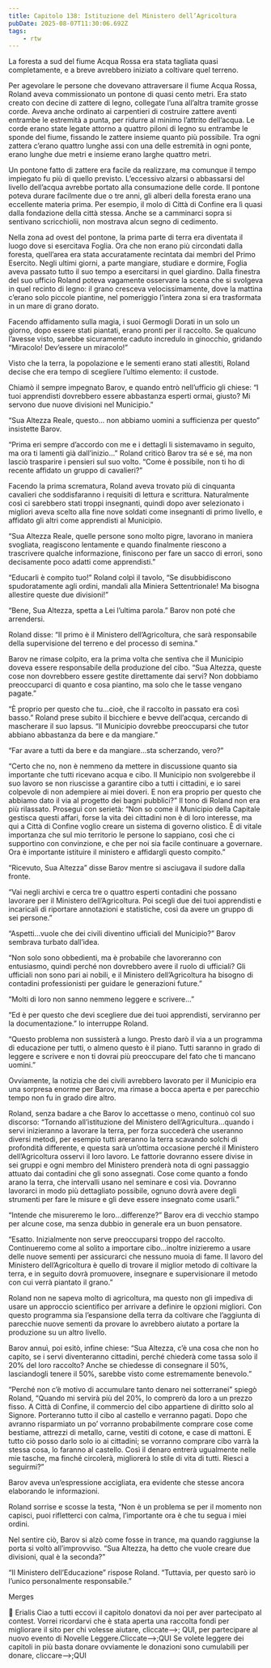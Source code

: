 ```yaml
---
title: Capitolo 138: Istituzione del Ministero dell’Agricoltura
pubDate: 2025-08-07T11:30:06.692Z
tags:
    - rtw
---
```







La foresta a sud del fiume Acqua Rossa era stata tagliata quasi completamente, e a breve avrebbero iniziato a coltivare quel terreno.


Per agevolare le persone che dovevano attraversare il fiume Acqua Rossa, Roland aveva commissionato un pontone di quasi cento metri. Era stato creato con decine di zattere di legno, collegate l’una all’altra tramite grosse corde. Aveva anche ordinato ai carpentieri di costruire zattere aventi entrambe le estremità a punta, per ridurre al minimo l’attrito dell’acqua. Le corde erano state legate attorno a quattro piloni di legno su entrambe le sponde del fiume, fissando le zattere insieme quanto più possibile. Tra ogni zattera c’erano quattro lunghe assi con una delle estremità in ogni ponte, erano lunghe due metri e insieme erano larghe quattro metri.


Un pontone fatto di zattere era facile da realizzare, ma comunque il tempo impiegato fu più di quello previsto. L’eccessivo alzarsi o abbassarsi del livello dell’acqua avrebbe portato alla consumazione delle corde. Il pontone poteva durare facilmente due o tre anni, gli alberi della foresta erano una eccellente materia prima. Per esempio, il molo di Città di Confine era lì quasi dalla fondazione della città stessa. Anche se a camminarci sopra si sentivano scricchiolii, non mostrava alcun segno di cedimento.


Nella zona ad ovest del pontone, la prima parte di terra era diventata il luogo dove si esercitava Foglia. Ora che non erano più circondati dalla foresta, quell’area era stata accuratamente recintata dai membri del Primo Esercito. Negli ultimi giorni, a parte mangiare, studiare e dormire, Foglia aveva passato tutto il suo tempo a esercitarsi in quel giardino. Dalla finestra del suo ufficio Roland poteva vagamente osservare la scena che si svolgeva in quel recinto di legno: il grano cresceva velocissimamente, dove la mattina c’erano solo piccole piantine, nel pomeriggio l’intera zona si era trasformata in un mare di grano dorato.


Facendo affidamento sulla magia, i suoi Germogli Dorati in un solo un giorno, dopo essere stati piantati, erano pronti per il raccolto. Se qualcuno l’avesse visto, sarebbe sicuramente caduto incredulo in ginocchio, gridando “Miracolo! Dev’essere un miracolo!”


Visto che la terra, la popolazione e le sementi erano stati allestiti, Roland decise che era tempo di scegliere l’ultimo elemento: il custode.


Chiamò il sempre impegnato Barov, e quando entrò nell’ufficio gli chiese: “I tuoi apprendisti dovrebbero essere abbastanza esperti ormai, giusto? Mi servono due nuove divisioni nel Municipio.”


“Sua Altezza Reale, questo… non abbiamo uomini a sufficienza per questo” insistette Barov.


“Prima eri sempre d’accordo con me e i dettagli li sistemavamo in seguito, ma ora ti lamenti già dall’inizio…” Roland criticò Barov tra sé e sé, ma non lasciò trasparire i pensieri sul suo volto. “Come è possibile, non ti ho di recente affidato un gruppo di cavalieri?”


Facendo la prima scrematura, Roland aveva trovato più di cinquanta cavalieri che soddisfaranno i requisiti di lettura e scrittura. Naturalmente così ci sarebbero stati troppi insegnanti, quindi dopo aver selezionato i migliori aveva scelto alla fine nove soldati come insegnanti di primo livello, e affidato gli altri come apprendisti al Municipio.


“Sua Altezza Reale, quelle persone sono molto pigre, lavorano in maniera svogliata, reagiscono lentamente e quando finalmente riescono a trascrivere qualche informazione, finiscono per fare un sacco di errori, sono decisamente poco adatti come apprendisti.”


“Educarli è compito tuo!” Roland colpì il tavolo, “Se disubbidiscono spudoratamente agli ordini, mandali alla Miniera Settentrionale! Ma bisogna allestire queste due divisioni!”


“Bene, Sua Altezza, spetta a Lei l’ultima parola.” Barov non poté che arrendersi.


Roland disse: “Il primo è il Ministero dell’Agricoltura, che sarà responsabile della supervisione del terreno e del processo di semina.”


Barov ne rimase colpito, era la prima volta che sentiva che il Municipio doveva essere responsabile della produzione del cibo. “Sua Altezza, queste cose non dovrebbero essere gestite direttamente dai servi? Non dobbiamo preoccuparci di quanto e cosa piantino, ma solo che le tasse vengano pagate.”


“È proprio per questo che tu…cioè, che il raccolto in passato era così basso.” Roland prese subito il bicchiere e bevve dell’acqua, cercando di mascherare il suo lapsus. “Il Municipio dovrebbe preoccuparsi che tutor abbiano abbastanza da bere e da mangiare.”


“Far avare a tutti da bere e da mangiare…sta scherzando, vero?”


“Certo che no, non è nemmeno da mettere in discussione quanto sia importante che tutti ricevano acqua e cibo. Il Municipio non svolgerebbe il suo lavoro se non riuscisse a garantire cibo a tutti i cittadini, e io sarei colpevole di non adempiere ai miei doveri. E non era proprio per questo che abbiamo dato il via al progetto dei bagni pubblici?” Il tono di Roland non era più rilassato. Proseguì con serietà: “Non so come il Municipio della Capitale gestisca questi affari, forse la vita dei cittadini non è di loro interesse, ma qui a Città di Confine voglio creare un sistema di governo olistico. È di vitale importanza che sul mio territorio le persone lo sappiano, così che ci supportino con convinzione, e che per noi sia facile continuare a governare. Ora è importante istituire il ministero e affidargli questo compito.”


“Ricevuto, Sua Altezza” disse Barov mentre si asciugava il sudore dalla fronte.


“Vai negli archivi e cerca tre o quattro esperti contadini che possano lavorare per il Ministero dell’Agricoltura. Poi scegli due dei tuoi apprendisti e incaricali di riportare annotazioni e statistiche, così da avere un gruppo di sei persone.”


“Aspetti…vuole che dei civili diventino ufficiali del Municipio?” Barov sembrava turbato dall’idea.


“Non solo sono obbedienti, ma è probabile che lavoreranno con entusiasmo, quindi perché non dovrebbero avere il ruolo di ufficiali? Gli ufficiali non sono pari ai nobili, e il Ministero dell’Agricoltura ha bisogno di contadini professionisti per guidare le generazioni future.”


“Molti di loro non sanno nemmeno leggere e scrivere…”


“Ed è per questo che devi scegliere due dei tuoi apprendisti, serviranno per la documentazione.” lo interruppe Roland.


“Questo problema non sussisterà a lungo. Presto darò il via a un programma di educazione per tutti, o almeno questo è il piano. Tutti saranno in grado di leggere e scrivere e non ti dovrai più preoccupare del fato che ti mancano uomini.”


Ovviamente, la notizia che dei civili avrebbero lavorato per il Municipio era una sorpresa enorme per Barov, ma rimase a bocca aperta e per parecchio tempo non fu in grado dire altro.


Roland, senza badare a che Barov lo accettasse o meno, continuò col suo discorso: “Tornando all’istituzione del Ministero dell’Agricultura…quando i servi inizieranno a lavorare la terra, per forza succederà che useranno diversi metodi, per esempio tutti areranno la terra scavando solchi di profondità differente, e questa sarà un’ottima occasione perché il Ministero dell’Agricoltura osservi il loro lavoro. Le fattorie dovranno essere divise in sei gruppi e ogni membro del Ministero prenderà nota di ogni passaggio attuato dai contadini che gli sono assegnati.  Cose come quanto a fondo arano la terra, che intervalli usano nel seminare e così via. Dovranno lavorarci in modo più dettagliato possibile, ognuno dovrà avere degli strumenti per fare le misure e gli deve essere insegnato come usarli.”


“Intende che misureremo le loro…differenze?” Barov era di vecchio stampo per alcune cose, ma senza dubbio in generale era un buon pensatore.


“Esatto. Inizialmente non serve preoccuparsi troppo del raccolto. Continueremo come al solito a importare cibo…inoltre inizieremo a usare delle nuove sementi per assicurarci che nessuno muoia di fame. Il lavoro del Ministero dell’Agricoltura è quello di trovare il miglior metodo di coltivare la terra, e in seguito dovrà promuovere, insegnare e supervisionare il metodo con cui verrà piantato il grano.”


Roland non ne sapeva molto di agricoltura, ma questo non gli impediva di usare un approccio scientifico per arrivare a definire le opzioni migliori. Con questo programma sia l’espansione della terra da coltivare che l’aggiunta di parecchie nuove sementi da provare lo avrebbero aiutato a portare la produzione su un altro livello.


Barov annuì, poi esitò, infine chiese: “Sua Altezza, c’è una cosa che non ho capito, se i servi diventeranno cittadini, perché chiederà come tassa solo il 20% del loro raccolto? Anche se chiedesse di consegnare il 50%, lasciandogli tenere il 50%, sarebbe visto come estremamente benevolo.”


“Perché non c’è motivo di accumulare tanto denaro nei sotterranei” spiegò Roland, “Quando mi servirà più del 20%, lo comprerò da loro a un prezzo fisso. A Città di Confine, il commercio del cibo appartiene di diritto solo al Signore. Porteranno tutto il cibo al castello e verranno pagati. Dopo che avranno risparmiato un po’ vorranno probabilmente comprare cose come bestiame, attrezzi di metallo, carne, vestiti di cotone, e case di mattoni. E tutto ciò posso darlo solo io ai cittadini; se vorranno comprare cibo varrà la stessa cosa, lo faranno al castello. Così il denaro entrerà ugualmente nelle mie tasche, ma finché circolerà, migliorerà lo stile di vita di tutti. Riesci a seguirmi?”


Barov aveva un’espressione accigliata, era evidente che stesse ancora elaborando le informazioni.


Roland sorrise e scosse la testa, “Non è un problema se per il momento non capisci, puoi rifletterci con calma, l’importante ora è che tu segua i miei ordini.


Nel sentire ciò, Barov si alzò come fosse in trance, ma quando raggiunse la porta si voltò all’improvviso. “Sua Altezza, ha detto che vuole creare due divisioni, qual è la seconda?”


“Il Ministero dell’Educazione” rispose Roland. “Tuttavia, per questo sarò io l’unico personalmente responsabile.”




Merges




💬 Erialis Ciao a tutti eccovi il capitolo donatovi da noi per aver partecipato al contest. Vorrei  ricordarvi che è stata aperta una raccolta fondi per migliorare il sito per chi volesse aiutare, cliccate-->; QUI, per partecipare al nuovo evento di Novelle Leggere.Cliccate-->;QUI Se volete leggere dei capitoli in più basta donare ovviamente le donazioni sono cumulabili per donare, cliccare-->;QUI 
                                


                                



